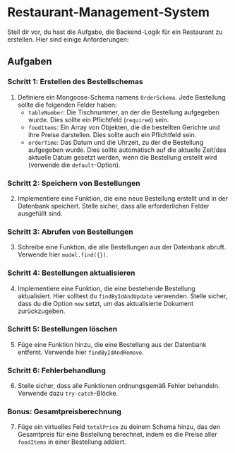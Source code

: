 #  Restaurant-Management-System

Stell dir vor, du hast die Aufgabe, die Backend-Logik für ein Restaurant zu erstellen. Hier sind einige Anforderungen:

## Aufgaben

### Schritt 1: Erstellen des Bestellschemas

1. Definiere ein Mongoose-Schema namens `OrderSchema`. Jede Bestellung sollte die folgenden Felder haben:
    - `tableNumber`: Die Tischnummer, an der die Bestellung aufgegeben wurde. Dies sollte ein Pflichtfeld (`required`) sein.
    - `foodItems`: Ein Array von Objekten, die die bestellten Gerichte und ihre Preise darstellen. Dies sollte auch ein Pflichtfeld sein.
    - `orderTime`: Das Datum und die Uhrzeit, zu der die Bestellung aufgegeben wurde. Dies sollte automatisch auf die aktuelle Zeit/das aktuelle Datum gesetzt werden, wenn die Bestellung erstellt wird (verwende die `default`-Option).

### Schritt 2: Speichern von Bestellungen

2. Implementiere eine Funktion, die eine neue Bestellung erstellt und in der Datenbank speichert. Stelle sicher, dass alle erforderlichen Felder ausgefüllt sind.

### Schritt 3: Abrufen von Bestellungen

3. Schreibe eine Funktion, die alle Bestellungen aus der Datenbank abruft. Verwende hier `model.find({})`.

### Schritt 4: Bestellungen aktualisieren

4. Implementiere eine Funktion, die eine bestehende Bestellung aktualisiert. Hier solltest du `findByIdAndUpdate` verwenden. Stelle sicher, dass du die Option `new` setzt, um das aktualisierte Dokument zurückzugeben.

### Schritt 5: Bestellungen löschen

5. Füge eine Funktion hinzu, die eine Bestellung aus der Datenbank entfernt. Verwende hier `findByIdAndRemove`.

### Schritt 6: Fehlerbehandlung

6. Stelle sicher, dass alle Funktionen ordnungsgemäß Fehler behandeln. Verwende dazu `try-catch`-Blöcke.

### Bonus: Gesamtpreisberechnung
7. Füge ein virtuelles Feld `totalPrice` zu deinem Schema hinzu, das den Gesamtpreis für eine Bestellung berechnet, indem es die Preise aller `foodItems` in einer Bestellung addiert. 

